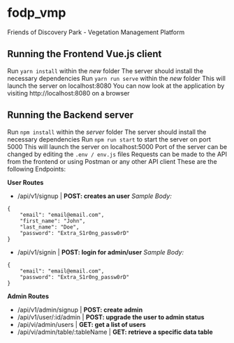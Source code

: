 # fodp_vmp
Friends of Discovery Park - Vegetation Management Platform

## Running the Frontend Vue.js client
Run `yarn install` within the _new_ folder
The server should install the necessary dependencies 
Run `yarn run serve` within the _new_ folder
This will launch the server on localhost:8080
You can now look at the application by visiting http://localhost:8080 on a browser

## Running the Backend server
Run `npm install` within the _server_ folder
The server should install the necessary dependencies
Run `npm run start` to start the server on port 5000
This will launch the server on localhost:5000
Port of the server can be changed by editing the `.env / env.js` files
Requests can be made to the API from the frontend or using Postman or any other API client
These are the following Endpoints:

**User Routes**
+ /api/v1/signup | __POST: creates an user__
_Sample Body:_
```
{
	"email": "email@email.com",
	"first_name": "John",
	"last_name": "Doe",
	"password": "Extra_S1r0ng_passw0rD"
}
```
+ /api/v1/signin | __POST: login for admin/user__
_Sample Body:_
```
{
	"email": "email@email.com",
	"password": "Extra_S1r0ng_passw0rD"
}
```

**Admin Routes**
+ /api/v1/admin/signup | __POST: create admin__
+ /api/v1/user/:id/admin | __POST: upgrade the user to admin status__
+ /api/vi/admin/users | __GET: get a list of users__
+ /api/vi/admin/table/:tableName | __GET: retrieve a specific data table__

